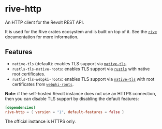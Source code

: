 # rive-http

An HTTP client for the Revolt REST API.

It is used for the Rive crates ecosystem and is built on top of it. See the [`rive`](https://docs.rs/rive) documentation for more information.

## Features

- `native-tls` (default): enables TLS support via [`native-tls`](https://crates.io/crates/native-tls).
- `rustls-tls-native-roots`: enables TLS support via [`rustls`](https://crates.io/crates/rustls) with native root certificates.
- `rustls-tls-webpki-roots`: enables TLS support via [`native-tls`](https://crates.io/crates/native-tls) with root certificates from [`webpki-roots`](https://crates.io/crates/webpki-roots).

**Note**: if the self-hosted Revolt instance does not use an HTTPS connection, then you can disable TLS support by disabling the default features:

```toml
[dependencies]
rive-http = { version = "1", default-features = false }
```

The official instance is HTTPS only.
